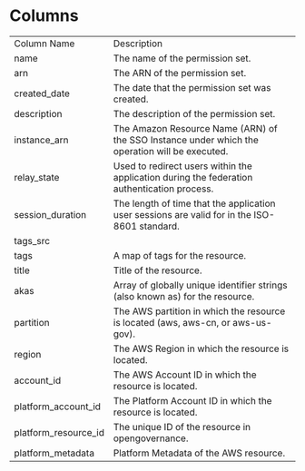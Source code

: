# Columns  

<table>
	<tr><td>Column Name</td><td>Description</td></tr>
	<tr><td>name</td><td>The name of the permission set.</td></tr>
	<tr><td>arn</td><td>The ARN of the permission set.</td></tr>
	<tr><td>created_date</td><td>The date that the permission set was created.</td></tr>
	<tr><td>description</td><td>The description of the permission set.</td></tr>
	<tr><td>instance_arn</td><td>The Amazon Resource Name (ARN) of the SSO Instance under which the operation will be executed.</td></tr>
	<tr><td>relay_state</td><td>Used to redirect users within the application during the federation authentication process.</td></tr>
	<tr><td>session_duration</td><td>The length of time that the application user sessions are valid for in the ISO-8601 standard.</td></tr>
	<tr><td>tags_src</td><td></td></tr>
	<tr><td>tags</td><td>A map of tags for the resource.</td></tr>
	<tr><td>title</td><td>Title of the resource.</td></tr>
	<tr><td>akas</td><td>Array of globally unique identifier strings (also known as) for the resource.</td></tr>
	<tr><td>partition</td><td>The AWS partition in which the resource is located (aws, aws-cn, or aws-us-gov).</td></tr>
	<tr><td>region</td><td>The AWS Region in which the resource is located.</td></tr>
	<tr><td>account_id</td><td>The AWS Account ID in which the resource is located.</td></tr>
	<tr><td>platform_account_id</td><td>The Platform Account ID in which the resource is located.</td></tr>
	<tr><td>platform_resource_id</td><td>The unique ID of the resource in opengovernance.</td></tr>
	<tr><td>platform_metadata</td><td>Platform Metadata of the AWS resource.</td></tr>
</table>